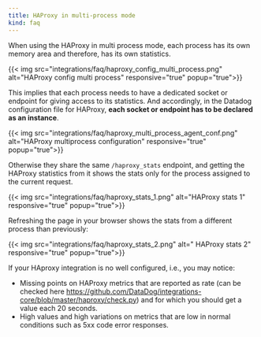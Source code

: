 ```yaml
---
title: HAProxy in multi-process mode
kind: faq
---
```


When using the HAProxy in multi process mode, each process has its own memory area and therefore, has its own statistics.

{{< img src="integrations/faq/haproxy_config_multi_process.png" alt="HAProxy config multi process" responsive="true" popup="true">}}


This implies that each process needs to have a dedicated socket or endpoint for giving access to its statistics. And accordingly, in the Datadog configuration file for HAProxy, **each socket or endpoint has to be declared as an instance**.

{{< img src="integrations/faq/haproxy_multi_process_agent_conf.png" alt="HAProxy multiprocess configuration" responsive="true" popup="true">}}


Otherwise they share the same `/haproxy_stats` endpoint, and getting the HAProxy statistics from it shows the stats only for the process assigned to the current request.

{{< img src="integrations/faq/haproxy_stats_1.png" alt="HAProxy stats 1" responsive="true" popup="true">}}

Refreshing the page in your browser shows the stats from a different process than previously:

{{< img src="integrations/faq/haproxy_stats_2.png" alt=" HAProxy stats 2" responsive="true" popup="true">}}

If your HAproxy integration is no well configured, i.e., you may notice:

* Missing points on HAProxy metrics that are reported as rate (can be checked here https://github.com/DataDog/integrations-core/blob/master/haproxy/check.py) and for which you should get a value each 20 seconds.
* High values and high variations on metrics that are low in normal conditions such as 5xx code error responses.